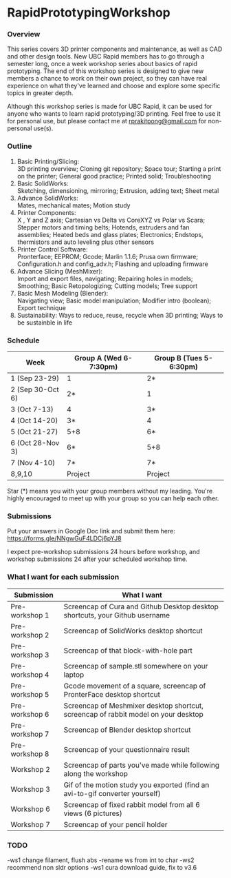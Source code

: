 # RapidPrototypingWorkshop
### Overview
This series covers 3D printer components and maintenance, as well as CAD and other design tools. New UBC Rapid members has to go through a semester long, once a week workshop series about basics of rapid prototyping. The end of this workshop series is designed to give new members a chance to work on their own project, so they can have real experience on what they've learned and choose and explore some specific topics in greater depth.

Although this workshop series is made for UBC Rapid, it can be used for anyone who wants to learn rapid prototyping/3D printing. Feel free to use it for personal use, but please contact me at rprakitpong@gmail.com for non-personal use(s). 

### Outline

 1. Basic Printing/Slicing:  
3D printing overview; Cloning git repository; Space tour; Starting a print on the printer; General good practice; Printed solid; Troubleshooting
 2. Basic SolidWorks:  
Sketching, dimensioning, mirroring; Extrusion, adding text; Sheet metal
 3. Advance SolidWorks:  
Mates, mechanical mates; Motion study
 4. Printer Components:  
X , Y and Z axis; Cartesian vs Delta vs CoreXYZ vs Polar vs Scara; Stepper motors and timing belts; Hotends, extruders and fan assemblies; Heated beds and glass plates; Electronics; Endstops, thermistors and auto leveling plus other sensors  
 5. Printer Control Software:  
Pronterface; EEPROM; Gcode; Marlin 1.1.6; Prusa own firmware; Configuration.h and config_adv.h; Flashing and uploading firmware
 6. Advance Slicing (MeshMixer):  
Import and export files, navigating; Repairing holes in models; Smoothing; Basic Retopologizing; Cutting models; Tree support
 7. Basic Mesh Modeling (Blender):  
Navigating view; Basic model manipulation; Modifier intro (boolean); Export technique
 8. Sustainability:
Ways to reduce, reuse, recycle when 3D printing; Ways to be sustainble in life

### Schedule
|Week|Group A (Wed 6-7:30pm)|Group B (Tues 5-6:30pm)|
|---|---|---|
|1 (Sep 23-29)|1|2*|
|2 (Sep 30-Oct 6)|2*|1|
|3 (Oct 7-13)|4|3*|
|4 (Oct 14-20)|3*|4|
|5 (Oct 21-27)|5+8|6*|
|6 (Oct 28-Nov 3)|6*|5+8|
|7 (Nov 4-10)|7*|7*|
|8,9,10|Project|Project|

Star (*) means you with your group members without my leading. You're highly encouraged to meet up with your group so you can help each other.

### Submissions
Put your answers in Google Doc link and submit them here:
https://forms.gle/NNgwGuF4LDCj6pYJ8

I expect pre-workshop submissions 24 hours before workshop, and workshop submissions 24 after your scheduled workshop time.

### What I want for each submission
|Submission|What I want|
|---|---|
|Pre-workshop 1|Screencap of Cura and Github Desktop desktop shortcuts, your Github username|
|Pre-workshop 2|Screencap of SolidWorks desktop shortcut|
|Pre-workshop 3|Screencap of that block-with-hole part|
|Pre-workshop 4|Screencap of sample.stl somewhere on your laptop|
|Pre-workshop 5|Gcode movement of a square, screencap of PronterFace desktop shortcut|
|Pre-workshop 6|Screencap of Meshmixer desktop shortcut, screencap of rabbit model on your desktop|
|Pre-workshop 7|Screencap of Blender desktop shortcut|
|Pre-workshop 8|Screencap of your questionnaire result|
|Workshop 2|Screencap of parts you've made while following along the workshop|
|Workshop 3|Gif of the motion study you exported (find an avi-to-gif converter yourself)|
|Workshop 6|Screencap of fixed rabbit model from all 6 views (6 pictures)|
|Workshop 7|Screencap of your pencil holder|

### TODO
-ws1 change filament, flush abs
-rename ws from int to char
-ws2 recommend non sldr options
-ws1 cura download guide, fix to v3.6